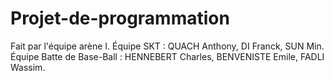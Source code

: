 # Projet-de-programmation
Fait par l'équipe arène I.
Équipe SKT : QUACH Anthony, DI Franck, SUN Min.
Équipe Batte de Base-Ball : HENNEBERT Charles, BENVENISTE Emile, FADLI Wassim.
